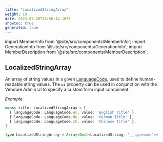 ```yaml
---
title: "LocalizedStringArray"
weight: 10
date: 2023-07-20T13:56:14.167Z
showtoc: true
generated: true
---
```

<!-- This file was generated from the Vendure source. Do not modify. Instead, re-run the "docs:build" script -->
import MemberInfo from '@site/src/components/MemberInfo';
import GenerationInfo from '@site/src/components/GenerationInfo';
import MemberDescription from '@site/src/components/MemberDescription';


## LocalizedStringArray

<GenerationInfo sourceFile="packages/core/src/common/configurable-operation.ts" sourceLine="43" packageName="@vendure/core" />

An array of string values in a given <a href='/typescript-api/common/language-code#languagecode'>LanguageCode</a>, used to define human-readable string values.
The `ui` property can be used in conjunction with the Vendure Admin UI to specify a custom form input
component.

*Example*

```TypeScript
const title: LocalizedStringArray = [
  { languageCode: LanguageCode.en, value: 'English Title' },
  { languageCode: LanguageCode.de, value: 'German Title' },
  { languageCode: LanguageCode.zh, value: 'Chinese Title' },
]
```

```ts title="Signature"
type LocalizedStringArray = Array<Omit<LocalizedString, '__typename'>>
```
